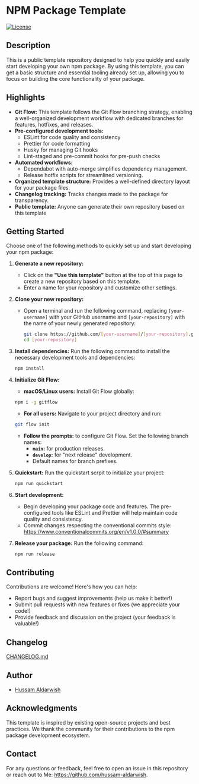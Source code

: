 # NPM Package Template

[![License](https://img.shields.io/badge/License-MIT-blue.svg)](https://opensource.org/licenses/MIT)

## Description

This is a public template repository designed to help you quickly and easily start developing your own npm package. By using this template, you can get a basic structure and essential tooling already set up, allowing you to focus on building the core functionality of your package.

## Highlights

- **Git Flow:**
  This template follows the Git Flow branching strategy, enabling a well-organized development workflow with dedicated branches for features, hotfixes, and releases.
- **Pre-configured development tools:**
  - ESLint for code quality and consistency
  - Prettier for code formatting
  - Husky for managing Git hooks
  - Lint-staged and pre-commit hooks for pre-push checks
- **Automated workflows:**
  - Dependabot with auto-merge simplifies dependency management.
  - Release hotfix scripts for streamlined versioning.
- **Organized template structure:**
  Provides a well-defined directory layout for your package files.
- **Changelog tracking:**
  Tracks changes made to the package for transparency.
- **Public template:**
  Anyone can generate their own repository based on this template

## Getting Started

Choose one of the following methods to quickly set up and start developing your npm package:

1. **Generate a new repository:**

   - Click on the **"Use this template"** button at the top of this page to create a new repository based on this template.
   - Enter a name for your repository and customize other settings.

2. **Clone your new repository:**

   - Open a terminal and run the following command, replacing `[your-username]` with your GitHub username and `[your-repository]` with the name of your newly generated repository:

     ```bash
     git clone https://github.com/[your-username]/[your-repository].git
     cd [your-repository]
     ```

3. **Install dependencies:**
   Run the following command to install the necessary development tools and dependencies:

   ```bash
   npm install
   ```

4. **Initialize Git Flow:**

   - **macOS/Linux users:** Install Git Flow globally:

   ```bash
   npm i -g gitflow
   ```

   - **For all users:** Navigate to your project directory and run:

   ```bash
   git flow init
   ```

   - **Follow the prompts:** to configure Git Flow. Set the following branch names:
     - **`main`:** for production releases.
     - **`develop`:** for "next release" development.
     - Default names for branch prefixes.

5. **Quickstart:**
   Run the quickstart scrpit to initialize your project:

   ```bash
   npm run quickstart
   ```

6. **Start development:**

   - Begin developing your package code and features. The pre-configured tools like ESLint and Prettier will help maintain code quality and consistency.
   - Commit changes respecting the conventional commits style: https://www.conventionalcommits.org/en/v1.0.0/#summary

7. **Release your package:**
   Run the following command:

   ```bash
   npm run release
   ```

## Contributing

Contributions are welcome! Here's how you can help:

- Report bugs and suggest improvements (help us make it better!)
- Submit pull requests with new features or fixes (we appreciate your code!)
- Provide feedback and discussion on the project (your feedback is valuable!)

## Changelog

[CHANGELOG.md](CHANGELOG.md)

## Author

- [Hussam Aldarwish](https://github.com/hussam-aldarwish)

## Acknowledgments

This template is inspired by existing open-source projects and best practices. We thank the community for their contributions to the npm package development ecosystem.

## Contact

For any questions or feedback, feel free to open an issue in this repository or reach out to Me: https://github.com/hussam-aldarwish.
